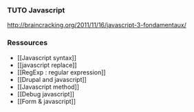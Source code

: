 ### TUTO Javascript

http://braincracking.org/2011/11/16/javascript-3-fondamentaux/

### Ressources
* [[Javascript syntax]]
* [[javascript replace]]
* [[RegExp : regular expression]]
* [[Drupal and javascript]]
* [[Javascript method]]
* [[Debug javascript]]
* [[Form & javascript]]
